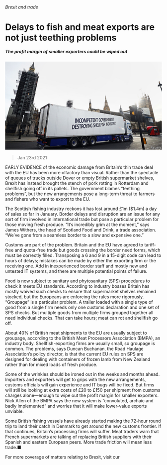 ###### Brexit and trade

# Delays to fish and meat exports are not just teething problems 

##### The profit margin of smaller exporters could be wiped out 

![image](images/20210123_BRP006_0.jpg) 

> Jan 23rd 2021 


EARLY EVIDENCE of the economic damage from Britain’s thin trade deal with the EU has been more olfactory than visual. Rather than the spectacle of queues of trucks outside Dover or empty British supermarket shelves, Brexit has instead brought the stench of pork rotting in Rotterdam and shellfish going off in its pallets. The government blames “teething problems”, but the new arrangements pose a long-term threat to farmers and fishers who want to export to the EU.


The Scottish fishing industry reckons it has lost around £1m ($1.4m) a day of sales so far in January. Border delays and disruption are an issue for any sort of firm involved in international trade but pose a particular problem for those moving fresh produce. “It’s incredibly grim at the moment,” says James Withers, the head of Scotland Food and Drink, a trade association. “We’ve gone from a seamless border to a slow and expensive one.”



Customs are part of the problem. Britain and the EU have agreed to tariff-free and quota-free trade but goods crossing the border need forms, which must be correctly filled. Transposing a 6 and 9 in a 15-digit code can lead to hours of delays; mistakes can be made by either the exporting firm or the receiving one. Add in inexperienced border staff and mostly new and untested IT systems, and there are multiple potential points of failure.


Food is now subject to sanitary and phytosanitary (SPS) procedures to check it meets EU standards. According to industry bosses Britain has mostly waived such checks to ensure that supermarket shelves remained stocked, but the Europeans are enforcing the rules more rigorously. “Groupage” is a particular problem. A trailer loaded with a single type of good from a single firm needs only one customs declaration and one set of SPS checks. But multiple goods from multiple firms grouped together all need individual checks. That can take hours; meat can rot and shellfish go off.


About 40% of British meat shipments to the EU are usually subject to groupage, according to the British Meat Processors Association (BMPA), an industry body. Shellfish-exporting firms are usually small, so groupage is common. The problems, says Duncan Buchanan, the Road Haulage Association’s policy director, is that the current EU rules on SPS are designed for dealing with containers of frozen lamb from New Zealand rather than for mixed loads of fresh produce.


Some of the wrinkles should be ironed out in the weeks and months ahead. Importers and exporters will get to grips with the new arrangements, customs officials will gain experience and IT bugs will be fixed. But firms will still be looking at extra costs of £20 to £150 per shipment from customs charges alone—enough to wipe out the profit margin for smaller exporters. Nick Allen of the BMPA says the new system is “convoluted, archaic and badly implemented” and worries that it will make lower-value exports unviable.


Some British fishing vessels have already started making the 72-hour round trip to land their catch in Denmark to get around the new customs frontier. If that continues, Britain’s processing firms will suffer. Meat traders warn that French supermarkets are talking of replacing British suppliers with their Spanish and eastern European peers. More trade friction will mean less trade.■


For more coverage of matters relating to Brexit, visit our 

